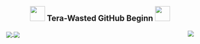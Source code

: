## <p align="center"> <img src="https://cdn.discordapp.com/emojis/594159590107643914.gif?v=1" height=40/> Tera-Wasted GitHub Beginn <img src="https://cdn.discordapp.com/emojis/594159590107643914.gif?v=1" height=40/> </p></font>

<a href="https://github.com/anuraghazra/github-readme-stats">
  <img align="center" src="https://github-readme-stats.vercel.app/api?username=Wasted-Time&show_icons=true&theme=synthwave" />
</a>

<a href="https://github.com/anuraghazra/github-readme-stats">
  <img align="center" src="https://github-readme-stats.vercel.app/api/top-langs/?username=Wasted-Time&langs_count=9&title_color=DEG&theme=synthwave" />
</a>

<a href="https://github.com/anuraghazra/github-readme-stats">
<img align= "right" src="https://github-readme-stats.vercel.app/api/wakatime?username=willianrod)](https://github.com/anuraghazra/github-readme-stats)" />
</a>
